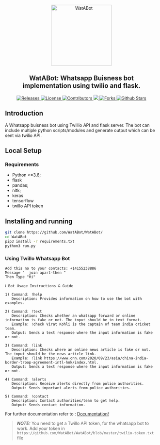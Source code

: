 <p align="center">
 <img width="200px" src="https://avatars0.githubusercontent.com/u/71754745?s=400&u=eb42f9020f213811c28ae3ef4948bf088d22890f&v=4" align="center" alt="WatABot" />
 <h2 align="center">WatABot: Whatsapp Buisness bot implementation using twilio and flask.</h2>
</p>

<p align="center">
 <a href="https://github.com/WatABot/WatABot/releases">
      <img alt="Releases" src="https://img.shields.io/github/v/release/WatABot/WatABot?include_prereleases&color=blueviolet" />
    </a>
    <a href="https://github.com/WatABot/WatABot/blob/master/LICENSE">
      <img alt="License" src="https://img.shields.io/github/license/WatABot/WatABot?color=orange" />
    </a>
 <a href="https://github.com/WatABot/WatABot/graphs/contributors">
      <img alt="Contributors" src="https://img.shields.io/badge/Contributors-4-green" />
    </a>
    <a href="https://github.com/WatABot/WatABot">
      <img src="https://img.shields.io/github/languages/count/WatABot/WatABot" />
    </a>
    <a href="https://github.com/WatABot/WatABot/network/members">
      <img alt="Forks" src="https://img.shields.io/github/forks/WatABot/WatABot?style=social" />
    </a>
    <a href="https://github.com/WatABot/WatABot/stargazers">
      <img alt="Github Stars" src="https://img.shields.io/github/stars/WatABot/WatABot?style=social" />
    </a>
  </p>
  
## Introduction

A Whatsapp buisness bot using Twillio API and flask server. The bot can include multiple python scripts/modules and generate output which can be sent via twilio API.
## Local Setup
### Requirements
- Python >=3.6;
- flask
- pandas;
- nltk;
- keras
- tensorflow
- twillo API token
## Installing and running
```bash
git clone https://github.com/WatABot/WatABot/
cd WatABot
pip3 install -r requirements.txt
python3 run.py
```

### Using Twillo Whatsapp Bot
```
Add this no to your contacts: +14155238886 
Message "  join apart-then "
Then Type "Hi"
```
``` 
ℹ️ Bot Usage Instructions & Guide

1) Command: !help
   Description: Provides information on how to use the bot with examples.

2) Command: !text
   Description: Checks whether an whatsapp forward or online information is fake or not. The input should be in text format.
   Example: !check Virat Kohli is the captain of team india cricket team.
   Output: Sends a text response where the input information is fake or not.

3) Command: !link
   Description: Checks where an online news article is fake or not. The input should be the news article link.
   Example: !link https://www.cnn.com/2020/09/23/asia/china-india-border-troop-agreement-intl-hnk/index.html.
   Output: Sends a text response where the input information is fake or not.

4) Command: !alerts
   Description: Receive alerts directly from police authorities.
   Output: Sends important alerts from police authorities.

5) Command: !contact
   Description: Contact authorities/team to get help.
   Output: Sends contact information.
```

For further documentation refer to : [Documentation!](https://github.com/WatABot/WatABot/blob/master/Assam%20Police%20Hackathon%20Documentaion.pdf)
> **_NOTE:_** 
You need to get a Twillo API token, for the whatsapp bot to work. 
Add your token in `https://github.com/WatABot/WatABot/blob/master/twilio-token.txt` file
